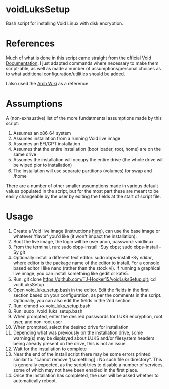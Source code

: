 # voidLuksSetup
Bash script for installing Void Linux with disk encryption.

# References
Much of what is done in this script came straight from the official [Void Documentation](https://docs.voidlinux.org/installation/guides/fde.html). I just adapted commands where necessary to make them script-able, as well as made a number of assumptions/personal choices as to what additional configuration/utilities should be added.

I also used the [Arch Wiki](https://wiki.archlinux.org/) as a reference.

# Assumptions
A (non-exhaustive) list of the more fundatmental assumptions made by this script:
1. Assumes an x86_64 system
2. Assumes installation from a running Void live image
3. Assumes an EFI/GPT installation
4. Assumes that the entire installation (boot loader, root, home) are on the same drive
5. Assumes the installation will occupy the entire drive (the whole drive will be wiped pior to installation)
6. The installation will use separate partitions (volumes) for swap and /home

There are a number of other smaller assumptions made in various default values populated in the script, but for the most part these are meant to be easily changeable by the user by editing the fields at the start of script file.

# Usage
1. Create a Void live image (instructions [here](https://docs.voidlinux.org/installation/live-images/prep.html)), can use the base image or whatever 'flavor' you'd like (it won't impact the installation).
2. Boot the live image, the login will be user:anon, password: voidlinux
3. From the terminal, run: sudo xbps-install -Suy xbps; sudo xbps-install -Sy git
4. Optionally install a different text editor. sudo xbps-install -Sy *editor*, where editor is the package name of the editor to install. For a console based editor I like nano (rather than the stock vi). If running a graphical live image, you can install something like gedit or kate5. 
5. Run: git clone https://github.com/TJ-Hooker15/voidLuksSetup.git; cd voidLuksSetup
6. Open void_luks_setup.bash in the editor. Edit the fields in the first section based on your configuration, as per the comments in the script. Optionally, you can also edit the fields in the 2nd section.
7. Run: chmod +x void_luks_setup.bash
8. Run: sudo ./void_luks_setup.bash
9. When prompted, enter the desired passwords for LUKS encryption, root user, and non-root user
10. When prompted, select the desired drive for installation
11. Depending what was previously on the installation drive, some warning(s) may be displayed about LUKS and/or filesystem headers being already present on the drive, this is not an issue.
12. Wait for the installation to complete
13. Near the end of the install script there may be some errors printed similar to: "cannot remove '[something]': No such file or directory". This is generally expected, as the script tries to disable a number of services, some of which may not have been enabled in the first place.
14. Once the installation has completed, the user will be asked whether to automatically reboot.
